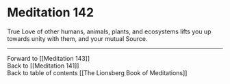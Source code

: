# Meditation 142

True Love of other humans, animals, plants, and ecosystems lifts you up towards unity with them, and your mutual Source. 

___

Forward to [[Meditation 143]]  
Back to [[Meditation 141]]  
Back to table of contents [[The Lionsberg Book of Meditations]]  